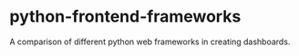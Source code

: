 # python-frontend-frameworks
A comparison of different python web frameworks in creating dashboards.
